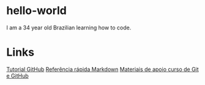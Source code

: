 # hello-world
I am a 34 year old Brazilian learning how to code.

# Links
[Tutorial GitHub](https://docs.github.com/pt/get-started/quickstart/hello-world)
[Referência rápida Markdown](https://www.markdownguide.org/cheat-sheet/)
[Materiais de apoio curso de Git e GitHub](https://github.com/elidianaandrade/dio-curso-git-github)
